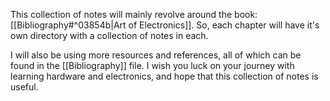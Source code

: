 This collection of notes will mainly revolve around the book: [[Bibliography#^03854b|Art of Electronics]]. So, each chapter will have it's own directory with a collection of notes in each. 

I will also be using more resources and references, all of which can be found in the [[Bibliography]] file. I wish you luck on your journey with learning hardware and electronics, and hope that this collection of notes is useful. 

